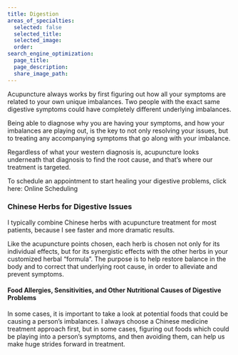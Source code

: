 ```yaml
---
title: Digestion
areas_of_specialties:
  selected: false
  selected_title: 
  selected_image:
  order:
search_engine_optimization:
  page_title:
  page_description:
  share_image_path:
---
```


Acupuncture always works by first figuring out how all your symptoms are related to your own unique imbalances. Two people with the exact same digestive symptoms could have completely different underlying imbalances.

Being able to diagnose why you are having your symptoms, and how your imbalances are playing out, is the key to not only resolving your issues, but to treating any accompanying symptoms that go along with your imbalance.

Regardless of what your western diagnosis is, acupuncture looks underneath that diagnosis to find the root cause, and that’s where our treatment is targeted.

To schedule an appointment to start healing your digestive problems, click here: Online Scheduling

### Chinese Herbs for Digestive Issues

I typically combine Chinese herbs with acupuncture treatment for most patients, because I see faster and more dramatic results.

Like the acupuncture points chosen, each herb is chosen not only for its individual effects, but for its synergistic effects with the other herbs in your customized herbal “formula”. The purpose is to help restore balance in the body and to correct that underlying root cause, in order to alleviate and prevent symptoms.

#### Food Allergies, Sensitivities, and Other Nutritional Causes of Digestive Problems

In some cases, it is important to take a look at potential foods that could be causing a person’s imbalances. I always choose a Chinese medicine treatment approach first, but in some cases, figuring out foods which could be playing into a person’s symptoms, and then avoiding them, can help us make huge strides forward in treatment.